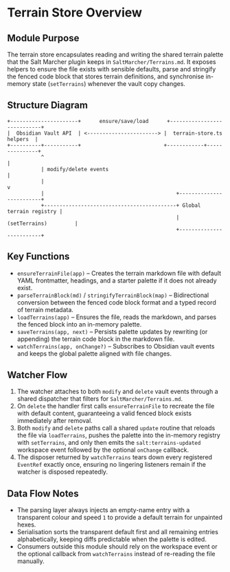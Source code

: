 # Terrain Store Overview

## Module Purpose
The terrain store encapsulates reading and writing the shared terrain palette that the Salt Marcher plugin keeps in `SaltMarcher/Terrains.md`. It exposes helpers to ensure the file exists with sensible defaults, parse and stringify the fenced code block that stores terrain definitions, and synchronise in-memory state (`setTerrains`) whenever the vault copy changes.

## Structure Diagram
```
+----------------------+      ensure/save/load      +----------------------------+
|  Obsidian Vault API  | <-----------------------> |  terrain-store.ts helpers  |
+----------+-----------+                           +------------+---------------+
           ^                                                          |
           | modify/delete events                                     |
           |                                                          v
           |                                           +-------------------------+
           +-------------------------------------------+ Global terrain registry |
                                                       |   (setTerrains)         |
                                                       +-------------------------+
```

## Key Functions
- `ensureTerrainFile(app)` – Creates the terrain markdown file with default YAML frontmatter, headings, and a starter palette if it does not already exist.
- `parseTerrainBlock(md)` / `stringifyTerrainBlock(map)` – Bidirectional conversion between the fenced code block format and a typed record of terrain metadata.
- `loadTerrains(app)` – Ensures the file, reads the markdown, and parses the fenced block into an in-memory palette.
- `saveTerrains(app, next)` – Persists palette updates by rewriting (or appending) the terrain code block in the markdown file.
- `watchTerrains(app, onChange?)` – Subscribes to Obsidian vault events and keeps the global palette aligned with file changes.

## Watcher Flow
1. The watcher attaches to both `modify` and `delete` vault events through a shared dispatcher that filters for `SaltMarcher/Terrains.md`.
2. On `delete` the handler first calls `ensureTerrainFile` to recreate the file with default content, guaranteeing a valid fenced block exists immediately after removal.
3. Both `modify` and `delete` paths call a shared `update` routine that reloads the file via `loadTerrains`, pushes the palette into the in-memory registry with `setTerrains`, and only then emits the `salt:terrains-updated` workspace event followed by the optional `onChange` callback.
4. The disposer returned by `watchTerrains` tears down every registered `EventRef` exactly once, ensuring no lingering listeners remain if the watcher is disposed repeatedly.

## Data Flow Notes
- The parsing layer always injects an empty-name entry with a transparent colour and speed `1` to provide a default terrain for unpainted hexes.
- Serialisation sorts the transparent default first and all remaining entries alphabetically, keeping diffs predictable when the palette is edited.
- Consumers outside this module should rely on the workspace event or the optional callback from `watchTerrains` instead of re-reading the file manually.
